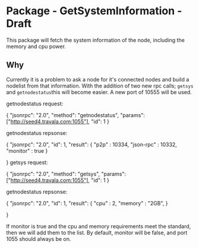# Package - GetSystemInformation - Draft


This package will fetch the system information of the node, including the memory and cpu power.


## Why

Currently it is a problem to ask a node for it's connected nodes and build a nodelist from that information. With the addition of two new rpc calls; `getsys` and `getnodestatus`this will become easier. A new port of 10555 will be used.

getnodestatus request:

{
   "jsonrpc": "2.0",
   "method": "getnodestatus",
   "params":["http://seed4.travala.com:1055"],
   "id": 1
}

getnodestatus repsonse:

{
    "jsonrpc": "2.0",
    "id": 1,
    "result": {
        "p2p" : 10334,
        "json-rpc" : 10332,
        "monitor" : true
    }
        

}
getsys request:

{
   "jsonrpc": "2.0",
   "method": "getsys",
   "params":["http://seed4.travala.com:1055"],
   "id": 1
}

getnodestatus repsonse:

{
    "jsonrpc": "2.0",
    "id": 1,
    "result": {
        "cpu" : 2,
        "memory" : "2GB",
    }
        

}

If monitor is true and the cpu and memory requirements meet the standard, then we will add them to the list. By default, monitor will be false, and port 1055 should always be on.